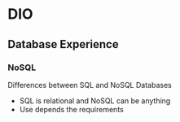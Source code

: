 # DIO

## Database Experience

### NoSQL

Differences between SQL and NoSQL Databases

- SQL is relational and NoSQL can be anything
- Use depends the requirements